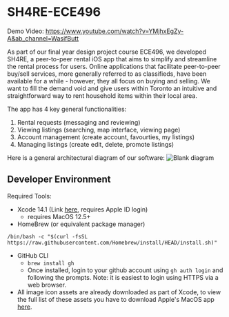 # SH4RE-ECE496

Demo Video: https://www.youtube.com/watch?v=YMjhxEgZy-A&ab_channel=WasifButt

As part of our final year design project course ECE496, we developed SH4RE, a peer-to-peer rental iOS app that aims to simplify and streamline the rental process for users. Online applications that facilitate peer-to-peer buy/sell services, more generally referred to as classifieds, have been available for a while - however, they all focus on buying and selling. We want to fill the demand void and give users within Toronto an intuitive and straightforward way to rent household items within their local area. 

The app has 4 key general functionalities:
1. Rental requests (messaging and reviewing)
2. Viewing listings (searching, map interface, viewing page)
3. Account management (create account, favourties, my listings)
4. Managing listings (create edit, delete, promote listings)

Here is a general architectural diagram of our software: 
![Blank diagram](https://user-images.githubusercontent.com/19561395/231496528-fd02dfe6-9590-4a01-8b0d-0258bb277bec.jpeg)

## Developer Environment
Required Tools:
- Xcode 14.1 (Link [here](https://developer.apple.com/services-account/download?path=/Developer_Tools/Xcode_14.1/Xcode_14.1.xip), requires Apple ID login)
    - requires MacOS 12.5+
- HomeBrew (or equivalent package manager)
```
/bin/bash -c "$(curl -fsSL https://raw.githubusercontent.com/Homebrew/install/HEAD/install.sh)"
```
- GitHub CLI
    - `brew install gh`
    - Once installed, login to your github account using `gh auth login` and following the prompts. Note: it is easiest to login using HTTPS via a web browser.
- All image icon assets are already downloaded as part of Xcode, to view the full list of these assets you have to download Apple's MacOS app [here](https://developer.apple.com/sf-symbols/). 
